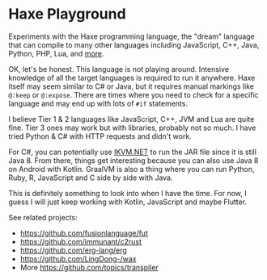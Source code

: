 # Haxe Playground
Experiments with the Haxe programming language, the "dream" language that can compile to many other languages including JavaScript, C++, Java, Python, PHP, Lua, and [more](https://haxe.org/documentation/introduction/compiler-targets.html).

OK, let's be honest. This language is not playing around. Intensive knowledge of all the target languages is required to run it anywhere. Haxe itself may seem similar to C# or Java, but it requires manual markings like `@:keep` or `@:expose`. There are times where you need to check for a specific language and may end up with lots of `#if` statements.

I believe Tier 1 & 2 languages like JavaScript, C++, JVM and Lua are quite fine. Tier 3 ones may work but with libraries, probably not so much. I have tried Python & C# with HTTP requests and didn't work.

For C#, you can potentially use [IKVM.NET](https://github.com/ikvmnet/ikvm) to run the JAR file since it is still Java 8. From there, things get interesting because you can also use Java 8 on Android with Kotlin. GraalVM is also a thing where you can run Python, Ruby, R, JavaScript and C side by side with Java.

This is definitely something to look into when I have the time. For now, I guess I will just keep working with Kotlin, JavaScript and maybe Flutter.

See related projects:
- https://github.com/fusionlanguage/fut
- https://github.com/immunant/c2rust
- https://github.com/erg-lang/erg
- https://github.com/LingDong-/wax
- More https://github.com/topics/transpiler
